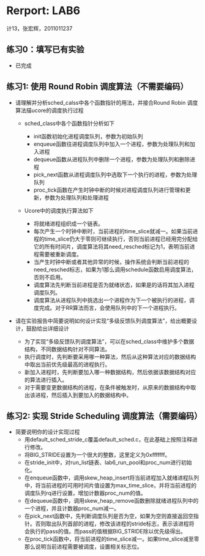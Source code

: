 # Rerport: LAB6

计13，张宏辉，2011011237
 
## 练习0：填写已有实验
 - 已完成

## 练习1: 使用 Round Robin 调度算法（不需要编码）

 - 请理解并分析sched_calss中各个函数指针的用法，并接合Round Robin 调度算法描ucore的调度执行过程
   - sched_class中各个函数指针分析如下
     - init函数初始化进程调度队列，参数为初始队列
     - enqueue函数往进程调度队列中加入一个进程，参数为处理队列和加入进程
     - dequeue函数从进程队列中删除一个进程，参数为处理队列和删除进程
     - pick_next函数从进程调度队列中选取下一个执行的进程，参数为处理队列
     - proc_tick函数在产生时钟中断的时候对进程调度队列进行管理和更新，参数为处理队列和处理进程
    
   - Ucore中的调度执行算法如下
   	 - 将就绪进程组织成一个链表。
   	 - 每次产生一个时钟中断时，当前进程的time_slice就减一。如果当前进程的time_slice仍大于零则可继续执行，否则当前进程已经用完分配给它的所有时间片，调度算法将其need_resched标记为1，表明当前进程需要被重新调度。
   	 - 当产生时钟中断或者其他异常的时候，操作系统会判断当前进程的need_resched标志，如果为1那么调用schedule函数启用调度算法，否则不启用。
   	 - 调度算法先判断当前进程是否为就绪状态，如果是的话将其加入进程调度队列。
   	 - 调度算法从进程队列中挑选出一个进程作为下一个被执行的进程，调度完成。对于RR算法而言，会使用队列中的下一个进程执行。
   
 - 请在实验报告中简要说明如何设计实现“多级反馈队列调度算法”，给出概要设计，鼓励给出详细设计
   - 为了实现“多级反馈队列调度算法”，可以在sched_class中维护多个数据结构，不同数据结构针对不同算法。
   - 执行调度时，先判断要采用哪一种算法，然后从这种算法对应的数据结构中取出当前优先级最高的进程执行。
   - 新加入进程时，先判断要加入哪一种数据结构，然后依据该数据结构对应的算法进行插入。
   - 对于需要变更数据结构的进程，在条件被触发时，从原来的数据结构中取出该进程，然后插入到要加入的数据结构中。
 
## 练习2: 实现 Stride Scheduling 调度算法（需要编码）

 - 简要说明你的设计实现过程
   - 用default_sched_stride_c覆盖default_sched.c，在此基础上按照注释进行修改。
   - 将BIG_STRIDE设置为一个很大的整数，这里定义为0xfffffff。
   - 在stride_init中，对run_list链表、lab6_run_pool和proc_num进行初始化。
   - 在enqueue函数中，调用skew_heap_insert将当前进程加入就绪进程队列中，将当前进程的可用时间片值设置为max_time_slice，并将当前进程的调度队列rq进行设置，增加计数器proc_num的值。
   - 在dequeue函数中，调用skew_heap_remove函数删除就绪进程队列中的一个进程，并且计数器proc_num减一。
   - 在pick_next函数中，先判断调度队列是否为空，如果为空则直接返回空指针。否则取出队列首部的进程，修改该进程的stride标志，表示该进程将会执行的pass的值。而pass的值根据BIG_STRIDE除以优先级得出。
   - 在proc_tick函数中，将当前进程的time_slice减一。如果time_slice减至零那么说明当前进程需要被调度，设置相关标志位。

